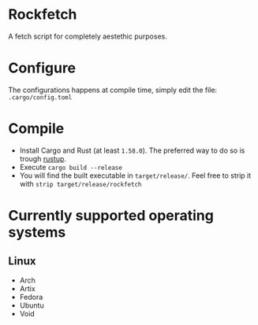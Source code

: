 # Rockfetch

A fetch script for completely aestethic purposes.

# Configure
The configurations happens at compile time, simply edit the file:
`.cargo/config.toml`

# Compile
* Install Cargo and Rust (at least `1.58.0`). The preferred way to do so is trough [rustup](https://rustup.rs/).
* Execute `cargo build --release`
* You will find the built executable in `target/release/`. Feel free to strip it with `strip target/release/rockfetch`

# Currently supported operating systems

## Linux
* Arch
* Artix
* Fedora
* Ubuntu
* Void
